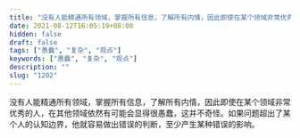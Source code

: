 ```yaml
---
title: "没有人能精通所有领域，掌握所有信息，了解所有内情，因此即使在某个领域非常优秀的人，在其他领域依然有可能会显得很愚蠢，这并不奇怪。"
date: 2021-08-12T16:05:19+08:00
hidden: false
draft: false
tags: ["愚蠢", "复杂", "观点"]
keywords: ["愚蠢", "复杂", "观点"]
description: ""
slug: "1202"
---
```


没有人能精通所有领域，掌握所有信息，了解所有内情，因此即使在某个领域非常优秀的人，在其他领域依然有可能会显得很愚蠢，这并不奇怪。如果问题超出了某个人的认知边界，他就容易做出错误的判断，至少产生某种错误的影响。